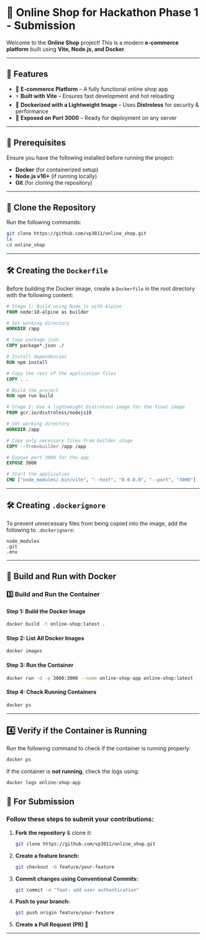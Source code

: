 # 🎁 Online Shop for Hackathon Phase 1 - Submission  

Welcome to the **Online Shop** project! This is a modern **e-commerce platform** built using **Vite, Node.js, and Docker**.

---

## 🚀 Features  
- 🛒 **E-commerce Platform** – A fully functional online shop app  
- ⚡ **Built with Vite** – Ensures fast development and hot reloading  
- 🐳 **Dockerized with a Lightweight Image** – Uses **Distroless** for security & performance  
- 📱 **Exposed on Port 3000** – Ready for deployment on any server  

---

## 🔧 Prerequisites  
Ensure you have the following installed before running the project:  
- **Docker** (for containerized setup)  
- **Node.js v16+** (if running locally)  
- **Git** (for cloning the repository)  

---

## 📂 Clone the Repository  
Run the following commands:  

```bash
git clone https://github.com/vp3011/online_shop.git
ls
cd online_shop
```

---

## 🛠 Creating the `Dockerfile`  
Before building the Docker image, create a `Dockerfile` in the root directory with the following content:  

```dockerfile
# Stage 1: Build using Node.js with Alpine
FROM node:18-alpine as builder

# Set working directory
WORKDIR /app

# Copy package.json
COPY package*.json ./

# Install dependencies
RUN npm install

# Copy the rest of the application files
COPY . .

# Build the project
RUN npm run build

# Stage 2: Use a lightweight Distroless image for the final image
FROM gcr.io/distroless/nodejs18

# Set working directory
WORKDIR /app

# Copy only necessary files from builder stage
COPY --from=builder /app /app

# Expose port 3000 for the app
EXPOSE 3000

# Start the application
CMD ["node_modules/.bin/vite", "--host", "0.0.0.0", "--port", "3000"]
```

---

## 🛠 Creating `.dockerignore`  
To prevent unnecessary files from being copied into the image, add the following to `.dockerignore`:  

```
node_modules
.git
.env
```

---

## 🐳 Build and Run with Docker  

### **3️⃣ Build and Run the Container**  
#### **Step 1: Build the Docker Image**  
```bash
docker build -t online-shop:latest .
```

#### **Step 2: List All Docker Images**  
```bash
docker images
```

#### **Step 3: Run the Container**  
```bash
docker run -d -p 3000:3000 --name online-shop-app online-shop:latest
```

#### **Step 4: Check Running Containers**  
```bash
docker ps
```

---

## **4️⃣ Verify if the Container is Running**  
Run the following command to check if the container is running properly:  
```bash
docker ps
```

If the container is **not running**, check the logs using:  
```bash
docker logs online-shop-app
```


## 🤝 For Submission  
### Follow these steps to submit your contributions:  
1. **Fork the repository** & clone it:  
   ```bash
   git clone https://github.com/vp3011/online_shop.git
   ```  
2. **Create a feature branch:**  
   ```bash
   git checkout -b feature/your-feature
   ```  
3. **Commit changes using Conventional Commits:**  
   ```bash
   git commit -m "feat: add user authentication"
   ```  
4. **Push to your branch:**  
   ```bash
   git push origin feature/your-feature
   ```  
5. **Create a Pull Request (PR) 🚀**  

--- 

